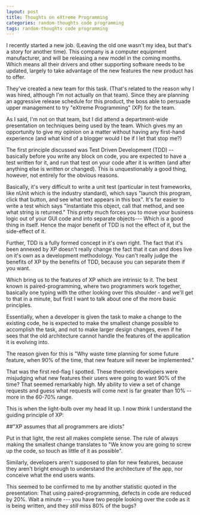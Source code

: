 ```yaml
---
layout: post
title: Thoughts on eXtreme Programming
categories: random-thoughts code programming
tags: random-thoughts code programming
---
```


I recently started a new job.  (Leaving the old one wasn't my idea, but that's a story for another time).   This company is a computer equipment manufacturer, and will be releasing a new model in the coming months.  Which means all their drivers and other supporting software needs to be updated, largely to take advantage of the new features the new product has to offer. 
  
They've created a new team for this task. (That's related to the reason why I was hired, although I'm not actually on that team).  Since they are planning an aggressive release schedule for this product, the boss able to persuade upper management to try "eXtreme Programming"  (XP) for the team.
  
As I said, I'm not on that team, but I did attend a department-wide presentation on techniques being used by the team.  Which gives my an opportunity to give my opinion on a matter without having any first-hand experience (and what kind of a blogger would I be if I let that stop me?)
 
The first principle discussed was Test Driven Development (TDD) -- basically before you write any block on code, you are expected to have a test written for it, and run that test on your code after it is written (and after anything else is written or changed).  This is unquestionably a good thing, however, not entirely for the obvious reasons. 
 
Basically, it's very difficult to write a unit test (particular in test frameworks, like nUnit which is the industry standard), which says "launch this program, click that button, and see what text appears in this box".   It's far easier to write a test which says "Instantiate this object, call that method, and see what string is returned."  This pretty much forces you to move your business logic out of your GUI code and into separate objects--- Which is a good thing in itself.  Hence the major benefit of TDD is not the effect of it, but the side-effect of it.
 
Further, TDD is a fully formed concept in it's own right. The fact that it's been annexed by XP doesn't really change the fact that it can and does live on it's own as a development methodology.  You can't really judge the benefits of XP by the benefits of TDD, because you can separate them if you want.
 
Which bring us to the features of XP which are intrinsic to it.  The best known is paired-programming, where two programmers work together, basically one typing with the other looking over this shoulder - and we'll get to that in a minute, but first I want to talk about one of the more basic principles.
 
Essentially, when a developer is given the task to make a change to the existing code, he is expected to make the smallest change possible to accomplish the task, and not to make larger design changes, even if he sees that the old architecture cannot handle the features of the application it is evolving into.
 
The reason given for this is "Why waste time planning for some future feature, when 90% of the time, that new feature will never be implemented."
 
That was the first red-flag I spotted. These theoretic developers were misjudging what new features their users were going to want 90% of the time?   That seemed remarkably high. My ability to view a set of change requests and guess what requests will come next is far greater than 10% -- more in the 60-70% range.
 
This is when the light-bulb over my head lit up.  I now think I understand the guiding principle of XP:
 
##"XP assumes that all programmers are idiots"
 
Put in that light, the rest all makes complete sense.  The rule of always making the smallest change translates to "We know you are going to screw up the code, so touch as little of it as possible".
 
Similarly, developers aren't supposed to plan for new features, because they aren't bright enough to understand the architecture of the app, nor conceive what the end users wants.
 
This seemed to be confirmed to me by another statistic quoted in the presentation:  That using paired-programming, defects in code are reduced by 20%. Wait a minute --- you have two people looking over the code as it is being written, and they *still* miss 80% of the bugs?
